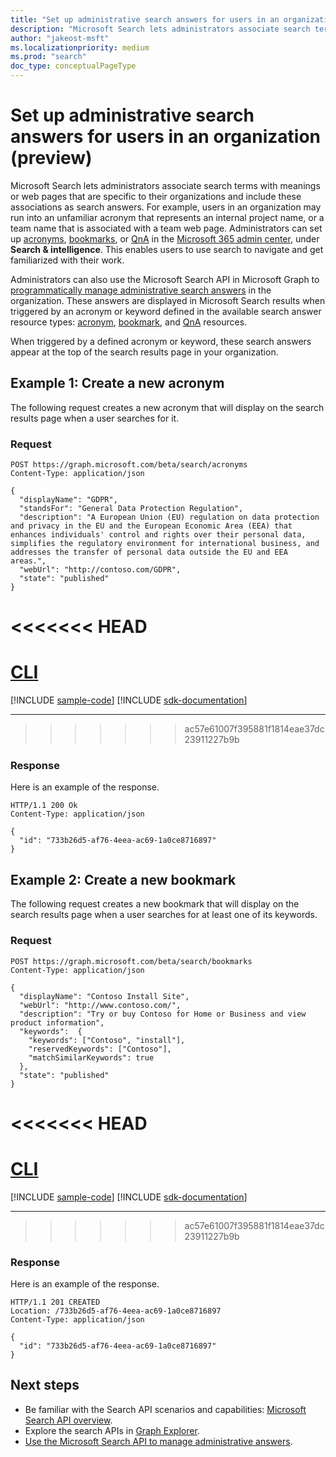 ```yaml
---
title: "Set up administrative search answers for users in an organization (preview)"
description: "Microsoft Search lets administrators associate search terms with meanings or web pages specific to their organizations and include these as search answers."
author: "jakeost-msft"
ms.localizationpriority: medium
ms.prod: "search"
doc_type: conceptualPageType
---
```


# Set up administrative search answers for users in an organization (preview)

Microsoft Search lets administrators associate search terms with meanings or web pages that are specific to their organizations and include these associations as search answers. For example, users in an organization may run into an unfamiliar acronym that represents an internal project name, or a team name that is associated with a team web page. Administrators can set up [acronyms](/microsoftsearch/manage-acronyms), [bookmarks](/microsoftsearch/manage-bookmarks), or [QnA](/microsoftsearch/manage-qas) in the [Microsoft 365 admin center](https://admin.microsoft.com/), under **Search & intelligence**. This enables users to use search to navigate and get familiarized with their work.

Administrators can also use the Microsoft Search API in Microsoft Graph to [programmatically manage administrative search answers](/graph/api/resources/search-api-answers-overview) in the organization. These answers are displayed in Microsoft Search results when triggered by an acronym or keyword defined in the available search answer resource types: [acronym](/graph/api/resources/search-acronym), [bookmark](/graph/api/resources/search-bookmark), and [QnA](/graph/api/resources/search-qna) resources.

When triggered by a defined acronym or keyword, these search answers appear at the top of the search results page in your organization.

## Example 1: Create a new acronym

The following request creates a new acronym that will display on the search results page when a user searches for it.

### Request

<!-- {
  "blockType": "request",
  "name": "create_acronym_from_acronyms"
}-->
```http
POST https://graph.microsoft.com/beta/search/acronyms
Content-Type: application/json

{
  "displayName": "GDPR",
  "standsFor": "General Data Protection Regulation",
  "description": "A European Union (EU) regulation on data protection and privacy in the EU and the European Economic Area (EEA) that enhances individuals' control and rights over their personal data, simplifies the regulatory environment for international business, and addresses the transfer of personal data outside the EU and EEA areas.",
  "webUrl": "http://contoso.com/GDPR",
  "state": "published"
}
```

<<<<<<< HEAD
=======
# [CLI](#tab/cli)
[!INCLUDE [sample-code](../includes/snippets/cli/beta/create-acronym-from-acronyms-cli-snippets.md)]
[!INCLUDE [sdk-documentation](../includes/snippets/snippets-sdk-documentation-link.md)]

---

>>>>>>> ac57e61007f395881f1814eae37dc23911227b9b
### Response
Here is an example of the response.
<!-- {
  "blockType": "response",
  "truncated": true,
  "@odata.type": "microsoft.graph.search.acronym"
}-->
```http
HTTP/1.1 200 Ok
Content-Type: application/json

{
  "id": "733b26d5-af76-4eea-ac69-1a0ce8716897"
}
```

## Example 2: Create a new bookmark

The following request creates a new bookmark that will display on the search results page when a user searches for at least one of its keywords.

### Request

<!-- {
  "blockType": "request",
  "name": "create_bookmark_from_bookmarks"
}-->
```http
POST https://graph.microsoft.com/beta/search/bookmarks
Content-Type: application/json

{
  "displayName": "Contoso Install Site",
  "webUrl": "http://www.contoso.com/",
  "description": "Try or buy Contoso for Home or Business and view product information",
  "keywords":  {
    "keywords": ["Contoso", "install"],
    "reservedKeywords": ["Contoso"],
    "matchSimilarKeywords": true
  },
  "state": "published"
}
```

<<<<<<< HEAD
=======
# [CLI](#tab/cli)
[!INCLUDE [sample-code](../includes/snippets/cli/beta/create-bookmark-from-bookmarks-cli-snippets.md)]
[!INCLUDE [sdk-documentation](../includes/snippets/snippets-sdk-documentation-link.md)]

---

>>>>>>> ac57e61007f395881f1814eae37dc23911227b9b
### Response
Here is an example of the response.
<!-- {
  "blockType": "response",
  "truncated": true,
  "@odata.type": "microsoft.graph.search.bookmark"
}-->
```http
HTTP/1.1 201 CREATED
Location: /733b26d5-af76-4eea-ac69-1a0ce8716897
Content-Type: application/json

{
  "id": "733b26d5-af76-4eea-ac69-1a0ce8716897"
}
```

## Next steps

- Be familiar with the Search API scenarios and capabilities: [Microsoft Search API overview](/graph/search-concept-overview).
- Explore the search APIs in [Graph Explorer](https://developer.microsoft.com/graph/graph-explorer).
- [Use the Microsoft Search API to manage administrative answers](/graph/api/resources/search-api-answers-overview).
